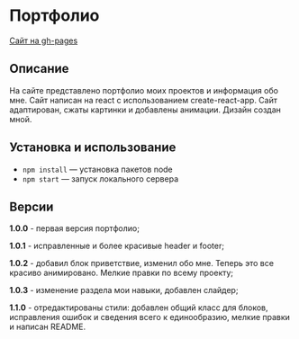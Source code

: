 # Портфолио

[Сайт на gh-pages](https://andrburl2.github.io/portfolio/)

## Описание

На сайте представлено портфолио моих проектов и информация обо мне. Сайт написан на react с использованием create-react-app. Сайт адаптирован, сжаты картинки и добавлены анимации. Дизайн создан мной. 

## Установка и использование

- `npm install` — установка пакетов node
- `npm start` — запуск локального сервера

## Версии

**1.0.0** - первая версия портфолио;

**1.0.1** - исправленные и более красивые header и footer;

**1.0.2** - добавил блок приветствие, изменил обо мне. Теперь это все красиво анимировано. Мелкие правки по всему проекту;

**1.0.3** - изменение раздела мои навыки, добавлен слайдер;

**1.1.0** - отредактированы стили: добавлен общий класс для блоков, исправления ошибок и сведения всего к единообразию, мелкие правки и написан README.